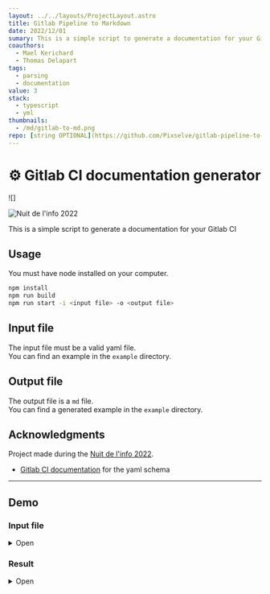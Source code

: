 ```yaml
---
layout: ../../layouts/ProjectLayout.astro
title: Gitlab Pipeline to Markdown
date: 2022/12/01
sumary: This is a simple script to generate a documentation for your Gitlab CI
coauthors: 
  - Mael Kerichard
  - Thomas Delapart
tags: 
  - parsing
  - documentation
value: 3
stack: 
  - typescript
  - yml
thumbnails: 
  - /md/gitlab-to-md.png
repo: [string OPTIONAL](https://github.com/Pixselve/gitlab-pipeline-to-md/)
---
```



# ⚙️ Gitlab CI documentation generator

![]

![Nuit de l'info 2022](https://img.shields.io/badge/Nuit%20de%20l'info-2022-green)

This is a simple script to generate a documentation for your Gitlab CI

## Usage

You must have node installed on your computer.

```bash
npm install
npm run build
npm run start -i <input file> -o <output file>
```

## Input file

The input file must be a valid yaml file.  
You can find an example in the `example` directory.

## Output file

The output file is a `md` file.  
You can find a generated example in the `example` directory.

## Acknowledgments

Project made during the [Nuit de l'info 2022](https://www.nuitdelinfo.com/).

* [Gitlab CI documentation](https://docs.gitlab.com/ce/ci/yaml/README.html) for the yaml schema

---

## Demo

### Input file

<details>
<summary>Open</summary>

```yaml
stages:
- sast
- pages

workflow:
  name: 'Pipeline for branch: $CI_COMMIT_BRANCH'

variables:
  DEPLOY_SITE: "https://example.com/"
  DEPLOY_ENVIRONMENT:
    description: "The deployment target. Change this variable to 'canary' or 'production' if needed."
    value: "staging"

# SAST (Code & dependency check)
sast:
  stage: sast
include:
  - template: Security/SAST.gitlab-ci.yml
  - project: 'my-group/my-project'
    file: '/templates/.gitlab-ci-template.yml'
  - project: 'my-group/my-subgroup/my-project-2'
    file:
      - '/templates/.builds.yml'
      - '/templates/.tests.yml'
  - remote: 'https://gitlab.com/example-project/-/raw/main/.gitlab-ci.yml'
default:
  image: ruby:3.0
  timeout: 3 hours 30 minutes
  interruptible: true
  before_script:
    - npm install
  retry:
    max: 2
    when: runner_system_failure
  artifacts:
    paths:
      - public/
      - public/
    exclude:
      - binaries/**/*.o
    expire_in: 1 week
    expose_as: 'artifact 1'
    name: "job1-artifacts-file"
    public: false
    reports:
      awd: rspec.xml
      awdawd: rspec.xml
    untracked: true
    when: on_failure
  cache:
    key: binaries-cache
    paths:
      - binaries/*.apk
      - .config

# Build website
pages:
  stage: pages
  image: node:lts
  before_script:
    - npm install
  script:
    - npm run build
    - rm -r public/
    - cp -r build/ public/
    - echo $CI_PAGES_URL
  artifacts:
    paths:
      - public/
      - public/
    exclude:
      - binaries/**/*.o
    expire_in: 1 week
    expose_as: 'artifact 1'
    name: "job1-artifacts-file"
    public: false
    reports:
      awd: rspec.xml
      awdawd: rspec.xml
    untracked: true
    when: on_failure
  rules:
    - if: $CI_COMMIT_REF_NAME == "main"
    - if: $CI_COMMIT_REF_NAME == "main"
  environment:
    name: production
    kubernetes:
      namespace: production
      deployment: website
      service: website
  needs:
    - project: namespace/group/project-name
      job: build-1
      ref: main
      artifacts: true
    - project: namespace/group/project-name-2
      job: build-2
      ref: main
      artifacts: true

docker build:
  script: docker build -t my-image:$CI_COMMIT_REF_SLUG .
  rules:
    - if: $CI_PIPELINE_SOURCE == "merge_request_event"
      changes:
        paths:
          - Dockerfile
          - Dockerfile
        compare_to: 'refs/heads/branch1'


job:
  variables:
    DEPLOY_VARIABLE: "default-deploy"
  coverage: '/Code coverage: \d+\.\d+/'
  rules:
    - if: $CI_COMMIT_REF_NAME == $CI_DEFAULT_BRANCH
      when: manual
      changes:
        - Dockerfile
      variables:                              # Override DEPLOY_VARIABLE defined
        DEPLOY_VARIABLE: "deploy-production"  # at the job level.
    - if: $CI_COMMIT_REF_NAME =~ /feature/
      when: never
      variables:
        IS_A_FEATURE: "true"                  # Define a new variable.
      changes:
        paths:
          - Dockerfile
    - exists:
        - Dockerfile
  script:
    - echo "Run script with $DEPLOY_VARIABLE as an argument"
    - echo "Run another script if $IS_A_FEATURE exists"

```

</details>

### Result

<details>
<summary>Open</summary>

# Pipeline for branch: $CI_COMMIT_BRANCH
## 📥 Includes
| Type | Value |
| --- | --- |
| ![Template](https://img.shields.io/badge/-template-green) | Security/SAST.gitlab-ci.yml |
| ![Project](https://img.shields.io/badge/-project-green) | my-group/my-project |
| ![Project](https://img.shields.io/badge/-project-green) | my-group/my-subgroup/my-project-2 |
| ![Remote](https://img.shields.io/badge/-remote-green) | https://gitlab.com/example-project/-/raw/main/.gitlab-ci.yml |

## 🌍 Default properties
![Image](https://img.shields.io/badge/Image-ruby:3.0-blue)  ![Interruptible](https://img.shields.io/badge/-Interruptible-red) ![Timeout](https://img.shields.io/badge/Timeout-3_hours_30_minutes-orange) ![Retry](https://img.shields.io/badge/Retry-2-blue)
## Artifacts
![Untracked](https://img.shields.io/badge/-Untracked-orange) ![on_failure](https://img.shields.io/badge/-on__failure-red)

**✅ Paths:** `public/`, `public/`

**❌ Exclude:** `binaries/**/*.o`

**⌚ Expire in:** `1 week`

**📊 Reports:** awd: `rspec.xml`, awdawd: `rspec.xml`

## Cache
| Key | Paths | Untracked | Policy | When |
| --- | --- | --- | --- | --- |
| ![Cache key](https://img.shields.io/badge/Cache_key-binaries--cache-blue) | `binaries/*.apk`, `.config` | ❌ | ![Cache policy](https://img.shields.io/badge/Cache_policy-pull--push-blue) | ![on_success](https://img.shields.io/badge/-on__success-green) |
## Before scripts
```bash
npm install
```

## 📑 Variables

| Name | Value | Description |
|------|-------|-------------|
| `DEPLOY_SITE` | `https://example.com/` |  |
| `DEPLOY_ENVIRONMENT` | `staging` | The deployment target. Change this variable to 'canary' or 'production' if needed. |

## 📊 Workflow overview
```mermaid
flowchart LR
subgraph sast_STAGE[sast]
sast[sast]
end
subgraph pages_STAGE[pages]
pages[pages]
end
subgraph test_STAGE[test]
docker_build[docker build]
job[job]
end
sast_STAGE --> pages_STAGE
pages_STAGE --> test_STAGE

```
## 📃 Stages
## ⚙️ sast

<details>
<summary><h3>sast</h3></summary>


</details>

## ⚙️ pages

<details>
<summary><h3>pages</h3></summary>

![Image](https://img.shields.io/badge/Image-node:lts-blue)
#### Before Scripts
```bash
npm install
```
#### Scripts
```bash
npm run build
rm -r public/
cp -r build/ public/
echo $CI_PAGES_URL
```


#### Artifacts
![Untracked](https://img.shields.io/badge/-Untracked-orange) ![on_failure](https://img.shields.io/badge/-on__failure-red)

**✅ Paths:** `public/`, `public/`

**❌ Exclude:** `binaries/**/*.o`

**⌚ Expire in:** `1 week`

**📊 Reports:** awd: `rspec.xml`, awdawd: `rspec.xml`



#### Rules

| When | Condition | Allow failure | Variables | Changes | Exists |
|------|-----------|------------| ----- | ----- | ----- |
| ![on_success](https://img.shields.io/badge/-on__success-green) | `$CI_COMMIT_REF_NAME == "main"` | ❌ |  |  |  |
| ![on_success](https://img.shields.io/badge/-on__success-green) | `$CI_COMMIT_REF_NAME == "main"` | ❌ |  |  |  |


#### environment
* name: `production`
* kubernetes:
  * namespace: `production`
  * deployment: `website`
  * service: `website`



#### needs
* project: `namespace/group/project-name`
* job: `build-1`
* ref: `main`


* project: `namespace/group/project-name-2`
* job: `build-2`
* ref: `main`



</details>

## ⚙️ test

<details>
<summary><h3>docker build</h3></summary>



#### Scripts
```bash
docker build -t my-image:$CI_COMMIT_REF_SLUG .
```



#### Rules

| When | Condition | Allow failure | Variables | Changes | Exists |
|------|-----------|------------| ----- | ----- | ----- |
| ![on_success](https://img.shields.io/badge/-on__success-green) | `$CI_PIPELINE_SOURCE == "merge_request_event"` | ❌ |  | Dockerfile • Dockerfile |  |

</details>


<details>
<summary><h3>job</h3></summary>



#### Scripts
```bash
echo "Run script with $DEPLOY_VARIABLE as an argument"
echo "Run another script if $IS_A_FEATURE exists"
```

#### Variables


| Name | Value | Description |
|------|-------|-------------|
| `DEPLOY_VARIABLE` | `default-deploy` |  |


#### coverage
/Code coverage: \d+\.\d+/

#### Rules

| When | Condition | Allow failure | Variables | Changes | Exists |
|------|-----------|------------| ----- | ----- | ----- |
| ![manual](https://img.shields.io/badge/-manual-purple) | `$CI_COMMIT_REF_NAME == $CI_DEFAULT_BRANCH` | ❌ | DEPLOY_VARIABLE: deploy-production | Dockerfile |  |
| ![never](https://img.shields.io/badge/-never-red) | `$CI_COMMIT_REF_NAME =~ /feature/` | ❌ | IS_A_FEATURE: true | Dockerfile |  |
| ![on_success](https://img.shields.io/badge/-on__success-green) | `-` | ❌ |  |  | Dockerfile |

</details>

</details>